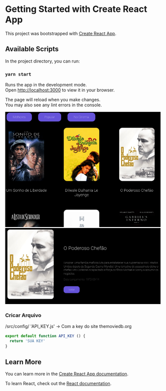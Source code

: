 # Getting Started with Create React App

This project was bootstrapped with [Create React App](https://github.com/facebook/create-react-app).

## Available Scripts

In the project directory, you can run:

### `yarn start`

Runs the app in the development mode.\
Open [http://localhost:3000](http://localhost:3000) to view it in your browser.

The page will reload when you make changes.\
You may also see any lint errors in the console.


<img width="500" src="other/img/inicio.png"> <img src="other/img/film.png" width="500"> 


### Cricar Arquivo

/src/config/ 'API_KEY.js' -> Com a key do site themoviedb.org

~~~javascript
export default function API_KEY () {
  return 'SUA KEY'
}
~~~

## Learn More

You can learn more in the [Create React App documentation](https://facebook.github.io/create-react-app/docs/getting-started).

To learn React, check out the [React documentation](https://reactjs.org/).
